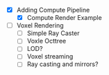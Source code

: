 - [x] Adding Compute Pipeline
    - [x] Compute Render Example

- [ ] Voxel Rendering
    - [ ] Simple Ray Caster
    - [ ] Voxle Octtree
    - [ ] LOD?
    - [ ] Voxel streaming
    - [ ] Ray casting and mirrors?